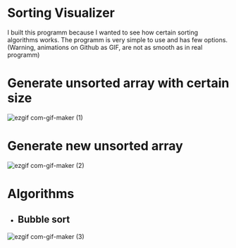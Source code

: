 # Sorting Visualizer
I built this programm because I wanted to see how certain sorting algorithms works. The programm is very simple to use
and has few options.\
(Warning, animations on Github as GIF, are not as smooth as in real programm)

# Generate unsorted array with certain size
![ezgif com-gif-maker (1)](https://user-images.githubusercontent.com/83311097/118398620-bd58f380-b659-11eb-99f0-c1a61034407b.gif)

# Generate new unsorted array
![ezgif com-gif-maker (2)](https://user-images.githubusercontent.com/83311097/118408395-c2cc3300-b685-11eb-95c3-9fd7966f6b8e.gif)

# Algorithms
- ## Bubble sort
![ezgif com-gif-maker (3)](https://user-images.githubusercontent.com/83311097/118409349-5142b380-b68a-11eb-921b-0aaf3ec43bb5.gif)




